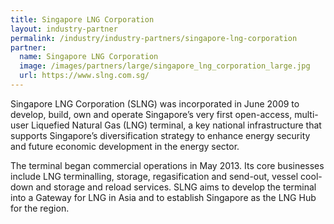 ```yaml
---
title: Singapore LNG Corporation
layout: industry-partner
permalink: /industry/industry-partners/singapore-lng-corporation
partner:
  name: Singapore LNG Corporation
  image: /images/partners/large/singapore_lng_corporation_large.jpg
  url: https://www.slng.com.sg/
---
```

Singapore LNG Corporation (SLNG) was incorporated in June 2009 to develop, build, own and operate Singapore’s very first open-access, multi-user Liquefied Natural Gas (LNG) terminal, a key national infrastructure that supports Singapore’s diversification strategy to enhance energy security and future economic development in the energy sector.

The terminal began commercial operations in May 2013. Its core businesses include LNG terminalling, storage, regasification and send-out, vessel cool-down and storage and reload services. SLNG aims to develop the terminal into a Gateway for LNG in Asia and to establish Singapore as the LNG Hub for the region.
